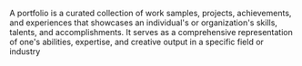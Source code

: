 A portfolio is a curated collection of work samples, projects, achievements, and experiences that showcases an individual's or organization's skills, talents, and accomplishments. It serves as a comprehensive representation of one's abilities, expertise, and creative output in a specific field or industry
